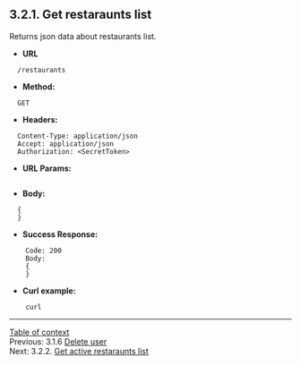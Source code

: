 **3.2.1. Get restaraunts list**
----
Returns json data about restaurants list.
* **URL** 
```
  /restaurants
```
* **Method:**
```
  GET
```
 
* **Headers:**
```
  Content-Type: application/json
  Accept: application/json
  Authorization: <SecretToken>
```
* **URL Params:**
```
```
* **Body:**
```
  {
  } 
```
* **Success Response:**
```
    Code: 200
    Body:
    {
    }
``` 
* **Curl example:**
```
    curl
```
---
[Table of context](api.md) \
Previous: 3.1.6 [Delete user](3_1_6.md) \
Next: 3.2.2. [Get active restaraunts list](3_2_2.md)